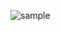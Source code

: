 ![sample]([https://myoctocat.com/assets/images/base-octocat.svg](https://github.com/ypodim/spirograph/blob/main/sample.png))
